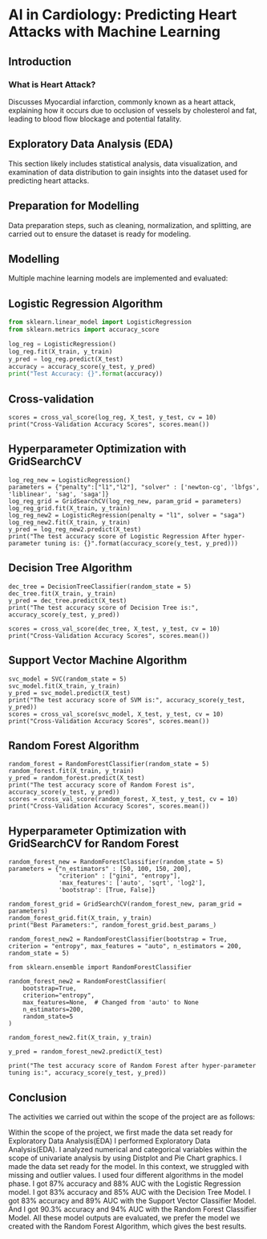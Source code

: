 # AI in Cardiology: Predicting Heart Attacks with Machine Learning

## Introduction
### What is Heart Attack?
Discusses Myocardial infarction, commonly known as a heart attack, explaining how it occurs due to occlusion of vessels by cholesterol and fat, leading to blood flow blockage and potential fatality.

## Exploratory Data Analysis (EDA)
This section likely includes statistical analysis, data visualization, and examination of data distribution to gain insights into the dataset used for predicting heart attacks.

## Preparation for Modelling
Data preparation steps, such as cleaning, normalization, and splitting, are carried out to ensure the dataset is ready for modeling.

## Modelling
Multiple machine learning models are implemented and evaluated:

## Logistic Regression Algorithm

```python
from sklearn.linear_model import LogisticRegression
from sklearn.metrics import accuracy_score

log_reg = LogisticRegression()
log_reg.fit(X_train, y_train)
y_pred = log_reg.predict(X_test)
accuracy = accuracy_score(y_test, y_pred)
print("Test Accuracy: {}".format(accuracy))
```

## Cross-validation

```
scores = cross_val_score(log_reg, X_test, y_test, cv = 10)
print("Cross-Validation Accuracy Scores", scores.mean())
```
## Hyperparameter Optimization with GridSearchCV
```
log_reg_new = LogisticRegression()
parameters = {"penalty":["l1","l2"], "solver" : ['newton-cg', 'lbfgs', 'liblinear', 'sag', 'saga']}
log_reg_grid = GridSearchCV(log_reg_new, param_grid = parameters)
log_reg_grid.fit(X_train, y_train)
log_reg_new2 = LogisticRegression(penalty = "l1", solver = "saga")
log_reg_new2.fit(X_train, y_train)
y_pred = log_reg_new2.predict(X_test)
print("The test accuracy score of Logistic Regression After hyper-parameter tuning is: {}".format(accuracy_score(y_test, y_pred)))
```

## Decision Tree Algorithm
```
dec_tree = DecisionTreeClassifier(random_state = 5)
dec_tree.fit(X_train, y_train)
y_pred = dec_tree.predict(X_test)
print("The test accuracy score of Decision Tree is:", accuracy_score(y_test, y_pred))

scores = cross_val_score(dec_tree, X_test, y_test, cv = 10)
print("Cross-Validation Accuracy Scores", scores.mean())
```

## Support Vector Machine Algorithm

```
svc_model = SVC(random_state = 5)
svc_model.fit(X_train, y_train)
y_pred = svc_model.predict(X_test)
print("The test accuracy score of SVM is:", accuracy_score(y_test, y_pred))
scores = cross_val_score(svc_model, X_test, y_test, cv = 10)
print("Cross-Validation Accuracy Scores", scores.mean())
```

## Random Forest Algorithm
```
random_forest = RandomForestClassifier(random_state = 5)
random_forest.fit(X_train, y_train)
y_pred = random_forest.predict(X_test)
print("The test accuracy score of Random Forest is", accuracy_score(y_test, y_pred))
scores = cross_val_score(random_forest, X_test, y_test, cv = 10)
print("Cross-Validation Accuracy Scores", scores.mean())
```
## Hyperparameter Optimization with GridSearchCV for Random Forest
```
random_forest_new = RandomForestClassifier(random_state = 5)
parameters = {"n_estimators" : [50, 100, 150, 200], 
              "criterion" : ["gini", "entropy"], 
              'max_features': ['auto', 'sqrt', 'log2'], 
              'bootstrap': [True, False]}

random_forest_grid = GridSearchCV(random_forest_new, param_grid = parameters)
random_forest_grid.fit(X_train, y_train)
print("Best Parameters:", random_forest_grid.best_params_)

random_forest_new2 = RandomForestClassifier(bootstrap = True, criterion = "entropy", max_features = "auto", n_estimators = 200, random_state = 5)

from sklearn.ensemble import RandomForestClassifier

random_forest_new2 = RandomForestClassifier(
    bootstrap=True, 
    criterion="entropy", 
    max_features=None,  # Changed from 'auto' to None
    n_estimators=200, 
    random_state=5
)

random_forest_new2.fit(X_train, y_train)

y_pred = random_forest_new2.predict(X_test)

print("The test accuracy score of Random Forest after hyper-parameter tuning is:", accuracy_score(y_test, y_pred))
```

## Conclusion

The activities we carried out within the scope of the project are as follows:

Within the scope of the project, we first made the data set ready for Exploratory Data Analysis(EDA)
I performed Exploratory Data Analysis(EDA).
I analyzed numerical and categorical variables within the scope of univariate analysis by using Distplot and Pie Chart graphics.
I made the data set ready for the model. In this context, we struggled with missing and outlier values.
I used four different algorithms in the model phase.
I got 87% accuracy and 88% AUC with the Logistic Regression model.
I got 83% accuracy and 85% AUC with the Decision Tree Model.
I got 83% accuracy and 89% AUC with the Support Vector Classifier Model.
And I got 90.3% accuracy and 94% AUC with the Random Forest Classifier Model.
All these model outputs are evaluated, we prefer the model we created with the Random Forest Algorithm, which gives the best results.



